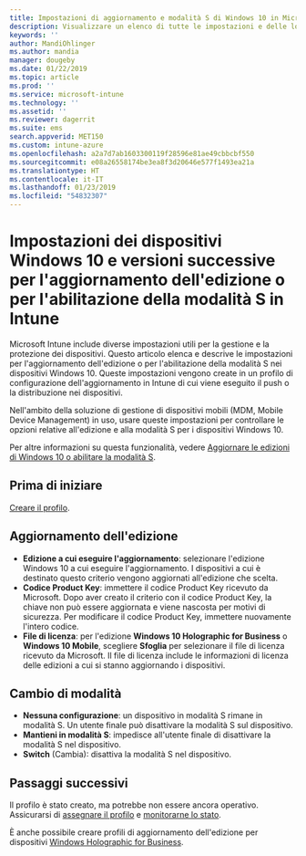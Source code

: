 ```yaml
---
title: Impostazioni di aggiornamento e modalità S di Windows 10 in Microsoft Intune - Azure | Microsoft Docs
description: Visualizzare un elenco di tutte le impostazioni e delle loro funzioni durante l'aggiornamento di un'edizione di Windows 10 in un dispositivo oppure abilitare la modalità S in un dispositivo tramite un profilo di configurazione del dispositivo in Microsoft Intune.
keywords: ''
author: MandiOhlinger
ms.author: mandia
manager: dougeby
ms.date: 01/22/2019
ms.topic: article
ms.prod: ''
ms.service: microsoft-intune
ms.technology: ''
ms.assetid: ''
ms.reviewer: dagerrit
ms.suite: ems
search.appverid: MET150
ms.custom: intune-azure
ms.openlocfilehash: a2a7d7ab1603300119f28596e81ae49cbbcbf550
ms.sourcegitcommit: e08a26558174be3ea8f3d20646e577f1493ea21a
ms.translationtype: HT
ms.contentlocale: it-IT
ms.lasthandoff: 01/23/2019
ms.locfileid: "54832307"
---
```

# <a name="windows-10-and-newer-device-settings-to-upgrade-editions-or-enable-s-mode-in-intune"></a>Impostazioni dei dispositivi Windows 10 e versioni successive per l'aggiornamento dell'edizione o per l'abilitazione della modalità S in Intune

Microsoft Intune include diverse impostazioni utili per la gestione e la protezione dei dispositivi. Questo articolo elenca e descrive le impostazioni per l'aggiornamento dell'edizione o per l'abilitazione della modalità S nei dispositivi Windows 10. Queste impostazioni vengono create in un profilo di configurazione dell'aggiornamento in Intune di cui viene eseguito il push o la distribuzione nei dispositivi.

Nell'ambito della soluzione di gestione di dispositivi mobili (MDM, Mobile Device Management) in uso, usare queste impostazioni per controllare le opzioni relative all'edizione e alla modalità S per i dispositivi Windows 10.

Per altre informazioni su questa funzionalità, vedere [Aggiornare le edizioni di Windows 10 o abilitare la modalità S](edition-upgrade-configure-windows-10.md).

## <a name="before-you-begin"></a>Prima di iniziare

[Creare il profilo](edition-upgrade-configure-windows-10.md#create-the-profile).

## <a name="edition-upgrade"></a>Aggiornamento dell'edizione

- **Edizione a cui eseguire l'aggiornamento**: selezionare l'edizione Windows 10 a cui eseguire l'aggiornamento. I dispositivi a cui è destinato questo criterio vengono aggiornati all'edizione che scelta.
- **Codice Product Key**: immettere il codice Product Key ricevuto da Microsoft. Dopo aver creato il criterio con il codice Product Key, la chiave non può essere aggiornata e viene nascosta per motivi di sicurezza. Per modificare il codice Product Key, immettere nuovamente l'intero codice.
- **File di licenza**: per l'edizione **Windows 10 Holographic for Business** o **Windows 10 Mobile**, scegliere **Sfoglia** per selezionare il file di licenza ricevuto da Microsoft. Il file di licenza include le informazioni di licenza delle edizioni a cui si stanno aggiornando i dispositivi.

## <a name="mode-switch"></a>Cambio di modalità

- **Nessuna configurazione**: un dispositivo in modalità S rimane in modalità S. Un utente finale può disattivare la modalità S sul dispositivo.
- **Mantieni in modalità S**: impedisce all'utente finale di disattivare la modalità S nel dispositivo.
- **Switch** (Cambia): disattiva la modalità S nel dispositivo.

## <a name="next-steps"></a>Passaggi successivi

Il profilo è stato creato, ma potrebbe non essere ancora operativo. Assicurarsi di [assegnare il profilo](device-profile-assign.md) e [monitorarne lo stato](device-profile-monitor.md).

È anche possibile creare profili di aggiornamento dell'edizione per dispositivi [Windows Holographic for Business](holographic-upgrade.md).